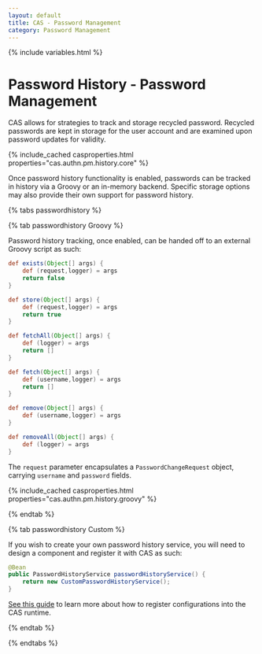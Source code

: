 ```yaml
---
layout: default
title: CAS - Password Management
category: Password Management
---
```


{% include variables.html %}

# Password History - Password Management

CAS allows for strategies to track and storage recycled password. Recycled 
passwords are kept in storage for the user account and are 
examined upon password updates for validity. 

{% include_cached casproperties.html properties="cas.authn.pm.history.core" %}

Once password history functionality is enabled, passwords can be tracked 
in history via a Groovy or an in-memory backend. Specific storage 
options may also provide their own support for password history.
 
{% tabs passwordhistory %}

{% tab passwordhistory Groovy %}

Password history tracking, once enabled, can be handed off to an external Groovy script as such:

```groovy
def exists(Object[] args) {
    def (request,logger) = args
    return false
}

def store(Object[] args) {
    def (request,logger) = args
    return true
}

def fetchAll(Object[] args) {
    def (logger) = args
    return []
}

def fetch(Object[] args) {
    def (username,logger) = args
    return []
}   

def remove(Object[] args) { 
    def (username,logger) = args
}

def removeAll(Object[] args) { 
    def (logger) = args
}
```

The `request` parameter encapsulates a `PasswordChangeRequest` object, carrying `username` and `password` fields.

{% include_cached casproperties.html properties="cas.authn.pm.history.groovy" %}

{% endtab %}

{% tab passwordhistory Custom %}

If you wish to create your own password history service, you will need to
design a component and register it with CAS as such:

```java
@Bean
public PasswordHistoryService passwordHistoryService() {
    return new CustomPasswordHistoryService();
}
```

[See this guide](../configuration/Configuration-Management-Extensions.html) to learn more about
how to register configurations into the CAS runtime.

{% endtab %}

{% endtabs %}

